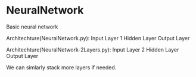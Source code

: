 # NeuralNetwork
Basic neural network

Architechture(NeuralNetwork.py): 
Input Layer
1 Hidden Layer
Output Layer

Architechture(NeuralNetwork-2Layers.py): 
Input Layer
2 Hidden Layer
Output Layer

We can simlarly stack more layers if needed.
